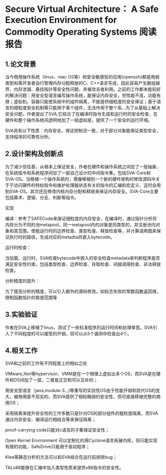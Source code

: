 # Secure Virtual Architecture：  A Safe Execution Environment for Commodity Operating Systems 阅读报告

## 1.论文背景

当今商用操作系统（linux、mac OS等）和安全敏感型的应用(openssh)都是用弱类型和需开发者自行管理内存分配释放的C、C++语言写成，因此容易产生数组越界、内存泄漏、悬挂指针等安全性问题，并被攻击者利用。之前的工作都未能较好的解决问题：用安全型语言编写操作系统，能保证内存安全，但性能不高，功能有限；虚拟机、容器只能使系统中的组件隔离，不能提供细粒度的安全保证；基于语言的细粒度安全机制等只能用于某个组件，无法作用于整个系...为了从基础上解决安全问题，作者提出了SVA,它结合了在编译时指令生成和运行时的安全检查，在硬件和整个操作系统间透明地加了一层虚拟层，提供了一个安全的运行环境。

SVA具有以下性质：内存安全，保证控制流一致，对于部分对象能保证类型安全，支持程序的可靠性分析。



## 2.设计架构及创新点

为了减少信任基，从根本上保证安全，作者在硬件和操作系统之间加了一层抽象，在系统指令和系统程序间加了一层自己设计的中间指令集，包括SVA-Core和SVA-OS。当移植一个操作系统时，需像移植到一个新的硬件架构时修改源码中关于于访问硬件的特权指令和维护处理器状态有关的指令的汇编和宏定义，这时会用到SVA-OS。其次还应修改内核内存分配和释放来保证内存安全。SVA-Core主要包括算术、逻辑、分支、判断等指令。

实现

编译：参考了SAFECode来保证细粒度的内存安全，在编译时，通过指针分析将内存分为不同的池metapool，同一metapool内的对象是同类型的，并注册池内对象和其范围，使能运行时的边界检查、类型检查、释放检查等，并计算调用图来保证执行时的路径，生成对应的metadta并嵌入bytecode。

运行时检查：

当加载、运行时，SVA检查bytecode中嵌入的安全检查metadata来判断程序是否满足安全性约束，包括类型检查、边界检查、存取检查、间接调用检查、非法释放检查。

分析精度的提升：

为了提高分析的精度，可以引入额外的源码修改，如标志失败的常数函数返回值，限制函数指针的取值范围等



## 3.实验验证

作者在SVA上移植了linux，测试了一些标准程序的运行时间和处理单宽。SVA引入了不同程度的可以接受的开销，但可以从5个漏洞中检查出4个。



## 4.相关工作

SVA和之前的工作有不同程度上的相似之处

VMware,Xen等hypervisor、VMM是在一个物理上虚拟出多个OS，而SVA是在硬件和OS间加了一层，二者是正交和可以互补的；

用安全型语言（java,modula-3...)等重写的实验性OS由于性能开销和现代OS的庞大，被商用是不现实的，而SVA提供了相较略弱的安全性，但可直接移植完整的商用OS；

采用隔离来提升安全性的工作多数只是针对OS的部分组件的粗粒度隔离，而SVA通过内存安全、编译运行相结合等来保证隔离；

proof-carrying code只能对c语言的子集保证安全性；

Open Kernel Environment 可以定制化的用Cyclone语言拓展内核，但只能实现有限的功能，SafeDrive只能用于驱动程序；

Klee等静态分析的方法可以和SVA结合在运行前排除bug；

TALx86能够在汇编中加入类型性质来提供x86指令的安全性。



